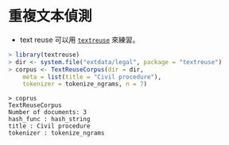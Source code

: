 # 重複文本偵測

- text reuse 可以用 [`textreuse`](https://github.com/ropensci/textreuse) 來練習。

```r
> library(textreuse)
> dir <- system.file("extdata/legal", package = "textreuse")
> corpus <- TextReuseCorpus(dir = dir, 
    meta = list(title = "Civil procedure"),
    tokenizer = tokenize_ngrams, n = 7)
```
```
> coprus
TextReuseCorpus
Number of documents: 3 
hash_func : hash_string 
title : Civil procedure 
tokenizer : tokenize_ngrams 
```


